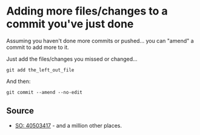 ﻿# Adding more files/changes to a commit you've just done

Assuming you haven't done more commits or pushed... you can "amend" a commit to add more to it.


Just add the files/changes you missed or changed...


	git add the_left_out_file


And then:

	git commit --amend --no-edit


## Source

- [SO: 40503417](https://stackoverflow.com/questions/40503417/how-to-add-a-file-to-the-last-commit-in-git) - and a million other places.